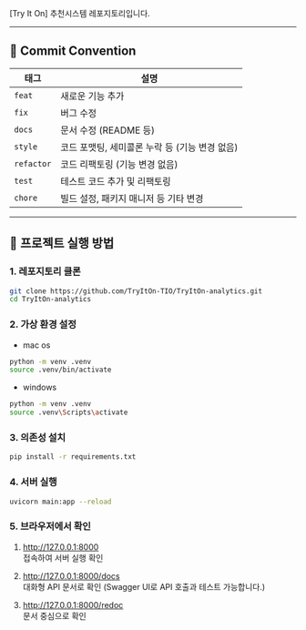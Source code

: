 [Try It On] 추천시스템 레포지토리입니다.

---

## 🎯 Commit Convention

| 태그       | 설명                                           |
| ---------- | ---------------------------------------------- |
| `feat`     | 새로운 기능 추가                               |
| `fix`      | 버그 수정                                      |
| `docs`     | 문서 수정 (README 등)                          |
| `style`    | 코드 포맷팅, 세미콜론 누락 등 (기능 변경 없음) |
| `refactor` | 코드 리팩토링 (기능 변경 없음)                 |
| `test`     | 테스트 코드 추가 및 리팩토링                   |
| `chore`    | 빌드 설정, 패키지 매니저 등 기타 변경          |

---

## 🚀 프로젝트 실행 방법

### 1. 레포지토리 클론

```bash
git clone https://github.com/TryItOn-TIO/TryItOn-analytics.git
cd TryItOn-analytics
```

### 2. 가상 환경 설정

- mac os

```bash
python -m venv .venv
source .venv/bin/activate
```

- windows

```bash
python -m venv .venv
source .venv\Scripts\activate
```

### 3. 의존성 설치

```bash
pip install -r requirements.txt
```

### 4. 서버 실행

```bash
uvicorn main:app --reload
```

### 5. 브라우저에서 확인

1. http://127.0.0.1:8000 <br />
   접속하여 서버 실행 확인

2. http://127.0.0.1:8000/docs <br />
   대화형 API 문서로 확인 (Swagger UI로 API 호출과 테스트 가능합니다.)

3. http://127.0.0.1:8000/redoc <br />
   문서 중심으로 확인
